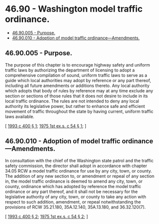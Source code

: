 # 46.90 - Washington model traffic ordinance.
* [46.90.005 - Purpose.](#4690005---purpose)
* [46.90.010 - Adoption of model traffic ordinance—Amendments.](#4690010---adoption-of-model-traffic-ordinanceamendments)
## 46.90.005 - Purpose.
The purpose of this chapter is to encourage highway safety and uniform traffic laws by authorizing the department of licensing to adopt a comprehensive compilation of sound, uniform traffic laws to serve as a guide which local authorities may adopt by reference or any part thereof, including all future amendments or additions thereto. Any local authority which adopts that body of rules by reference may at any time exclude any section or sections of those rules that it does not desire to include in its local traffic ordinance. The rules are not intended to deny any local authority its legislative power, but rather to enhance safe and efficient movement of traffic throughout the state by having current, uniform traffic laws available.

\[ [1993 c 400 § 1](https://lawfilesext.leg.wa.gov/biennium/1993-94/Pdf/Bills/Session%20Laws/House/1103-S.SL.pdf?cite=1993%20c%20400%20§%201); [1975 1st ex.s. c 54 § 1](https://leg.wa.gov/CodeReviser/documents/sessionlaw/1975ex1c54.pdf?cite=1975%201st%20ex.s.%20c%2054%20§%201); \]

## 46.90.010 - Adoption of model traffic ordinance—Amendments.
In consultation with the chief of the Washington state patrol and the traffic safety commission, the director shall adopt in accordance with chapter 34.05 RCW a model traffic ordinance for use by any city, town, or county. The addition of any new section to, or amendment or repeal of any section in, the model traffic ordinance is deemed to amend any city, town, or county, ordinance which has adopted by reference the model traffic ordinance or any part thereof, and it shall not be necessary for the legislative authority of any city, town, or county to take any action with respect to such addition, amendment, or repeal notwithstanding the provisions of RCW 35.21.180, 35A.12.140, 35A.13.180, and 36.32.120(7).

\[ [1993 c 400 § 2](https://lawfilesext.leg.wa.gov/biennium/1993-94/Pdf/Bills/Session%20Laws/House/1103-S.SL.pdf?cite=1993%20c%20400%20§%202); [1975 1st ex.s. c 54 § 2](https://leg.wa.gov/CodeReviser/documents/sessionlaw/1975ex1c54.pdf?cite=1975%201st%20ex.s.%20c%2054%20§%202); \]

